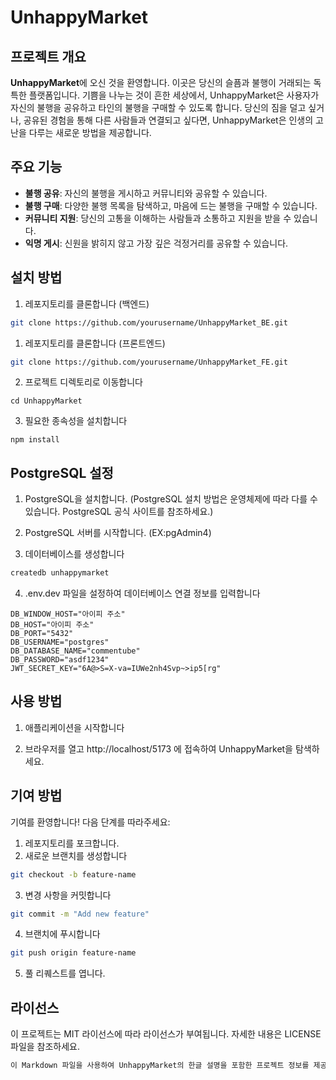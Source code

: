 # UnhappyMarket

## 프로젝트 개요

**UnhappyMarket**에 오신 것을 환영합니다. 이곳은 당신의 슬픔과 불행이 거래되는 독특한 플랫폼입니다. 기쁨을 나누는 것이 흔한 세상에서, UnhappyMarket은 사용자가 자신의 불행을 공유하고 타인의 불행을 구매할 수 있도록 합니다. 당신의 짐을 덜고 싶거나, 공유된 경험을 통해 다른 사람들과 연결되고 싶다면, UnhappyMarket은 인생의 고난을 다루는 새로운 방법을 제공합니다.

## 주요 기능

- **불행 공유**: 자신의 불행을 게시하고 커뮤니티와 공유할 수 있습니다.
- **불행 구매**: 다양한 불행 목록을 탐색하고, 마음에 드는 불행을 구매할 수 있습니다.
- **커뮤니티 지원**: 당신의 고통을 이해하는 사람들과 소통하고 지원을 받을 수 있습니다.
- **익명 게시**: 신원을 밝히지 않고 가장 깊은 걱정거리를 공유할 수 있습니다.

## 설치 방법

1. 레포지토리를 클론합니다 (백엔드)

```bash
git clone https://github.com/yourusername/UnhappyMarket_BE.git
```

1. 레포지토리를 클론합니다 (프론트엔드)

```bash
git clone https://github.com/yourusername/UnhappyMarket_FE.git
```

2. 프로젝트 디렉토리로 이동합니다

```
cd UnhappyMarket
```

3. 필요한 종속성을 설치합니다

```
npm install
```

## PostgreSQL 설정

1. PostgreSQL을 설치합니다. (PostgreSQL 설치 방법은 운영체제에 따라 다를 수 있습니다. PostgreSQL 공식 사이트를 참조하세요.)

2. PostgreSQL 서버를 시작합니다. (EX:pgAdmin4)
3. 데이터베이스를 생성합니다

```bash
createdb unhappymarket
```

4. .env.dev 파일을 설정하여 데이터베이스 연결 정보를 입력합니다

```env
DB_WINDOW_HOST="아이피 주소"
DB_HOST="아이피 주소"
DB_PORT="5432"
DB_USERNAME="postgres"
DB_DATABASE_NAME="commentube"
DB_PASSWORD="asdf1234"
JWT_SECRET_KEY="6A@>S=X-va=IUWe2nh4Svp~>ip5[rg"
```

## 사용 방법

1. 애플리케이션을 시작합니다

2. 브라우저를 열고 http://localhost/5173 에 접속하여 UnhappyMarket을 탐색하세요.

## 기여 방법

기여를 환영합니다! 다음 단계를 따라주세요:

1. 레포지토리를 포크합니다.
2. 새로운 브랜치를 생성합니다

```bash
git checkout -b feature-name
```

3. 변경 사항을 커밋합니다

```bash
git commit -m "Add new feature"
```

4. 브랜치에 푸시합니다

```bash
git push origin feature-name
```

5. 풀 리퀘스트를 엽니다.

## 라이선스

이 프로젝트는 MIT 라이선스에 따라 라이선스가 부여됩니다. 자세한 내용은 LICENSE 파일을 참조하세요.

```bash
이 Markdown 파일을 사용하여 UnhappyMarket의 한글 설명을 포함한 프로젝트 정보를 제공할 수 있습니다. 추가적으로 도움이 필요하거나 질문이 있으면 언제든지 말씀해 주세요!
```
